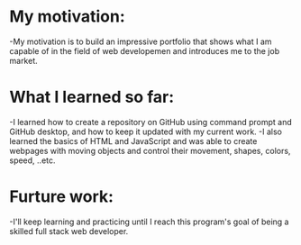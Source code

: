 # My motivation:

-My  motivation is to build an impressive portfolio that shows what I am capable of in the field of web developemen and introduces me to the job market.

# What I learned so far:

-I learned how to create a repository on GitHub using command prompt and GitHub desktop, and how to keep it updated with my current work.
-I also learned the basics of HTML and JavaScript and was able to create webpages with moving objects and control their movement, shapes, colors, speed, ..etc.


# Furture work:

-I'll keep learning and practicing until I reach this program's goal of being a skilled full stack web developer.
